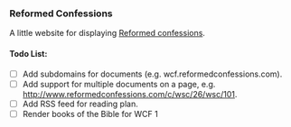 ### Reformed Confessions

A little website for displaying [Reformed confessions](http://en.wikipedia.org/wiki/Reformed_confessions_of_faith).

#### Todo List:

- [ ] Add subdomains for documents (e.g. wcf.reformedconfessions.com).
- [ ] Add support for multiple documents on a page, e.g. http://www.reformedconfessions.com/c/wsc/26/wsc/101.
- [ ] Add RSS feed for reading plan.
- [ ] Render books of the Bible for WCF 1

